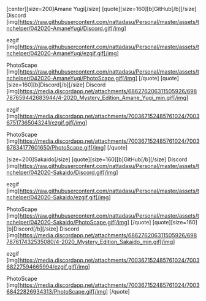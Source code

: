 [center][size=200]Amane Yugi[/size]
[quote][size=160][b]GitHub[/b][/size]
Discord
[img]https://raw.githubusercontent.com/nattadasu/Personal/master/assets/tnchelper/042020-AmaneYugi/Discord.gif[/img]

ezgif
[img]https://raw.githubusercontent.com/nattadasu/Personal/master/assets/tnchelper/042020-AmaneYugi/ezgif.gif[/img]

PhotoScape
[img]https://raw.githubusercontent.com/nattadasu/Personal/master/assets/tnchelper/042020-AmaneYugi/PhotoScape.gif[/img]
[/quote]
[quote][size=160][b]Discord[/b][/size]
Discord
[img]https://media.discordapp.net/attachments/686276206311505926/698787659442683944/4-2020_Mystery_Edition_Amane_Yugi_min.gif[/img]

ezgif
[img]https://media.discordapp.net/attachments/700367152485761024/700367517365043241/ezgif.gif[/img]

PhotoScape
[img]https://media.discordapp.net/attachments/700367152485761024/700367834177601650/PhotoScape.gif[/img]
[/quote]

[size=200]Sakaido[/size]
[quote][size=160][b]GitHub[/b][/size]
Discord
[img]https://raw.githubusercontent.com/nattadasu/Personal/master/assets/tnchelper/042020-Sakaido/Discord.gif[/img]

ezgif
[img]https://raw.githubusercontent.com/nattadasu/Personal/master/assets/tnchelper/042020-Sakaido/ezgif.gif[/img]

PhotoScape
[img]https://raw.githubusercontent.com/nattadasu/Personal/master/assets/tnchelper/042020-Sakaido/PhotoScape.gif[/img]
[/quote]
[quote][size=160][b]Discord[/b][/size]
Discord
[img]https://media.discordapp.net/attachments/686276206311505926/698787617432535080/4-2020_Mystery_Edition_Sakaido_min.gif[/img]

ezgif
[img]https://media.discordapp.net/attachments/700367152485761024/700368227594665994/ezgif.gif[/img]

PhotoScape
[img]https://media.discordapp.net/attachments/700367152485761024/700368422826934313/PhotoScape.gif[/img]
[/quote]